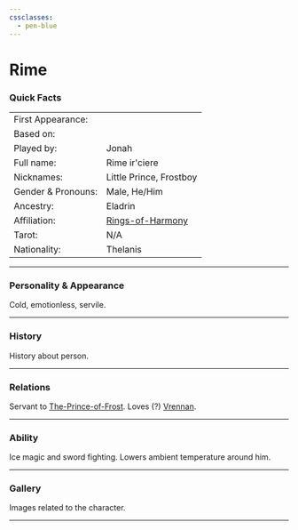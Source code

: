 ```yaml
---
cssclasses:
  - pen-blue
---
```

# Rime
### Quick Facts

|                    |                         |
| ------------------ | ----------------------- |
| First Appearance:  |                         |
| Based on:          |                         |
| Played by:         | Jonah                   |
| Full name:         | Rime ir'ciere           |
| Nicknames:         | Little Prince, Frostboy |
| Gender & Pronouns: | Male, He/Him            |
| Ancestry:          | Eladrin                 |
| Affiliation:       | [Rings-of-Harmony](../Rings-of-Harmony.md)    |
| Tarot:             | N/A                     |
| Nationality:       | Thelanis                |
***
### Personality & Appearance
Cold, emotionless, servile.

***
### History
History about person.

***
### Relations
Servant to [The-Prince-of-Frost](The-Prince-of-Frost.md).
Loves (?) [Vrennan](Vrennan.md).

***
### Ability
Ice magic and sword fighting. Lowers ambient temperature around him.

***
### Gallery
Images related to the character.

***
